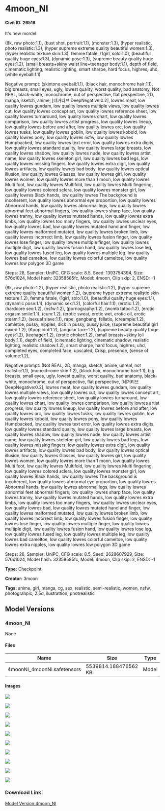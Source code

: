 # 4moon_NI

#### Civit ID: 26518

<p>It's new mordel</p><p></p><p>(8k, raw photo:1.1), (bust shot, portrait:1.1), (monster:1.3), (hyper realistic, photo realistic:1.3), (hyper supreme  extreme quality beautiful women:1.3), (hyper realistic texture skin:1.3), femme fatale, (1girl, solo:1.0), (beautiful quality huge eyes:1.3), (dynamic pose:1.3), (supreme beauty quality huge eyes:1.2), (small breasts+skiny waist line+teenager body:1.1), depth of field, cimematic lighting, realistic lighting, smart sharpe, hard focus, highres, uhd, (white eyeball:1.1)</p><p>Negative prompt: (skintone eyeball:1.1), (black hair, monochrome hair:1.1), big breasts, small eyes, ugly, lowest quality, worst quality, bad anatomy, Not REAL, black-white, monochrome, out of perspective, flat perspective, 2D, manga, sketch, anime,  [네거티브 DeepNegative:0.2], lowres meat, low quality lowres gundam, low quality lowres multiple views, low quality lowres cut, low quality lowres concept art, low quality lowres reference sheet, low quality lowres turnaround, low quality lowres chart, low quality lowres comparison, low quality lowres artist progress, low quality lowres lineup, low quality lowres before and after, low quality lowres orc, low quality lowres tusks, low quality lowres goblin, low quality lowres kobold, low quality lowres pony, low quality lowres nsfw, low quality lowres Humpbacked, low quality lowres text error, low quality lowres extra digits, low quality lowres standard quality, low quality lowres large breasts, low quality lowres shadow, low quality lowres nude, low quality lowres artist name, low quality lowres skeleton girl, low quality lowres bad legs, low quality lowres missing fingers, low quality lowres extra digit, low quality lowres artifacts, low quality lowres bad body, low quality lowres optical illusion, low quality lowres Glasses, low quality lowres girl, low quality lowres women, low quality lowres more than 1 moon, low quality lowres Multi foot, low quality lowres Multifold, low quality lowres Multi fingering, low quality lowres colored sclera, low quality lowres monster girl, low quality lowres Black hands, low quality lowres The background is incoherent, low quality lowres abnormal eye proportion, low quality lowres Abnormal hands, low quality lowres abnormal legs, low quality lowres abnormal feet abnormal fingers, low quality lowres sharp face, low quality lowres tranny, low quality lowres mutated hands, low quality lowres extra limbs, low quality lowres too many fingers, low quality lowres unclear eyes, low quality lowres bad, low quality lowres mutated hand and finger, low quality lowres malformed mutated, low quality lowres broken limb, low quality lowres incorrect limb, low quality lowres fusion finger, low quality lowres lose finger, low quality lowres multiple finger, low quality lowres multiple digit, low quality lowres fusion hand, low quality lowres lose leg, low quality lowres fused leg, low quality lowres multiple leg, low quality lowres bad cameltoe, low quality lowres colorful cameltoe, low quality lowres low polygon 3D game</p><p>Steps: 28, Sampler: UniPC, CFG scale: 8.5, Seed: 1393754394, Size: 576x1024, Model hash: 32358585fc, Model: 4moon, Clip skip: 2, ENSD: -1</p><p></p><p></p><p></p><p>(8k, raw photo:1.2), (hyper realistic, photo realistic:1.2), (hyper supreme extreme quality beautiful women:1.2), (supreme hyper extreme realistic skin texture:1.2), femme fatale, (1girl, solo:1.0), (beautiful quality huge eyes:1.1), (dynamic pose:1.1), (dynamic sex:1.2), (colorful hair:1.1), (erotic:1.2), (hardcore sex:1.2), (nsfw:1.2), (pornography:1.2), (womb tatoo:1.2), (erotic orgasm smile:1.1), (cum:1.2), (erotic sweat, erotic wet, erotic oil, erotic steam:1.2), (sexual slave:1.1), rape, gangbang, fellatio, (creampie:1.2), camletoe, pussy, nipples, dick in pussy, pussy juice, (supreme beautiful girl mixed:1.2), (Kpop idol:1.2), (angular face:1.2), (supreme beauty quality huge eyes:1.2), (teenager:1.2), (erotic choker:1.2), (small breasts+skiny loli body:1.1), depth of field, (cinematic lighting, cinematic shadow, realistic lighting, realistic shadow:1.2), smart sharpe, hard focus, highres, uhd, completed eyes, completed face, upscaled, Crisp, presence, (sense of volume:1.2),</p><p>Negative prompt: (Not REAL, 2D, manga, sketch, anime, unreal, not realistic:1.1), (monochrome skin:1.2), (black hair, monochrome hair:1.1), big breasts, small eyes, ugly, lowest quality, worst quality, bad anatomy, black-white, monochrome, out of perspective, flat perspective,  [네거티브 DeepNegative:0.2], lowres meat, low quality lowres gundam, low quality lowres multiple views, low quality lowres cut, low quality lowres concept art, low quality lowres reference sheet, low quality lowres turnaround, low quality lowres chart, low quality lowres comparison, low quality lowres artist progress, low quality lowres lineup, low quality lowres before and after, low quality lowres orc, low quality lowres tusks, low quality lowres goblin, low quality lowres kobold, low quality lowres pony, low quality lowres Humpbacked, low quality lowres text error, low quality lowres extra digits, low quality lowres standard quality, low quality lowres large breasts, low quality lowres shadow, low quality lowres nude, low quality lowres artist name, low quality lowres skeleton girl, low quality lowres bad legs, low quality lowres missing fingers, low quality lowres extra digit, low quality lowres artifacts, low quality lowres bad body, low quality lowres optical illusion, low quality lowres Glasses, low quality lowres girl, low quality lowres women, low quality lowres more than 1 moon, low quality lowres Multi foot, low quality lowres Multifold, low quality lowres Multi fingering, low quality lowres colored sclera, low quality lowres monster girl, low quality lowres Black hands, low quality lowres The background is incoherent, low quality lowres abnormal eye proportion, low quality lowres Abnormal hands, low quality lowres abnormal legs, low quality lowres abnormal feet abnormal fingers, low quality lowres sharp face, low quality lowres tranny, low quality lowres mutated hands, low quality lowres extra limbs, low quality lowres too many fingers, low quality lowres unclear eyes, low quality lowres bad, low quality lowres mutated hand and finger, low quality lowres malformed mutated, low quality lowres broken limb, low quality lowres incorrect limb, low quality lowres fusion finger, low quality lowres lose finger, low quality lowres multiple finger, low quality lowres multiple digit, low quality lowres fusion hand, low quality lowres lose leg, low quality lowres fused leg, low quality lowres multiple leg,  low quality lowres bad cameltoe, low quality lowres colorful cameltoe, low quality lowres extra nipples, low quality lowres low polygon 3D game</p><p>Steps: 28, Sampler: UniPC, CFG scale: 8.5, Seed: 2628607929, Size: 576x1024, Model hash: 32358585fc, Model: 4moon, Clip skip: 2, ENSD: -1</p>

**Type:** Checkpoint

**Creator:** 3moon

**Tags:** anime, girl, manga, cg, sex, realistic, semi-realistic, women, nsfw, photograhpic, 2.5d, ilustrattion, photrealistic

## Model Versions

### 4moon_NI

None

#### Files

| Name | Size | Type | Format | Download Url | AutoV1 | AutoV2 | SHA256 | CRC32 | BLAKE3 |
| --- | --- | --- | --- | --- | --- | --- | --- | --- | --- |
| 4moonNI_4moonNI.safetensors | 5539814.188476562 KB | Model | SafeTensor | https://civitai.com/api/download/models/31747 | E052CFB7 | 32358585FC | 32358585FC8C06E41856B84293CCC0D882C59899C87BB170C3B7AA75C2524987 | 4DCF709D | 0D3D42823FA0E30D74CDA62763CC8452925DD2FFD947370F451118C57DB3BAB2 |

#### Images

<p><img src="https://image.civitai.com/xG1nkqKTMzGDvpLrqFT7WA/11eba274-a5fc-4c90-8ff1-3696e7456100/width=450/361319.jpeg" /></p>

<p><img src="https://image.civitai.com/xG1nkqKTMzGDvpLrqFT7WA/1ac57c92-a4e6-4aa0-7757-f8c9e64c9e00/width=450/361318.jpeg" /></p>

<p><img src="https://image.civitai.com/xG1nkqKTMzGDvpLrqFT7WA/dd0b56b7-4369-4cfa-9b3c-60314a557200/width=450/361316.jpeg" /></p>

<p><img src="https://image.civitai.com/xG1nkqKTMzGDvpLrqFT7WA/a9cc3870-51f2-457a-0f54-e598816e5000/width=450/361317.jpeg" /></p>

<p><img src="https://image.civitai.com/xG1nkqKTMzGDvpLrqFT7WA/50a2b06a-15b9-4874-6a9b-74ef47bd7100/width=450/361308.jpeg" /></p>

<p><img src="https://image.civitai.com/xG1nkqKTMzGDvpLrqFT7WA/f917f67f-b7a1-42aa-4c77-df3ae06df500/width=450/361315.jpeg" /></p>

<p><img src="https://image.civitai.com/xG1nkqKTMzGDvpLrqFT7WA/f322a21c-3bcd-401a-518e-7c6a33891400/width=450/361314.jpeg" /></p>

<p><img src="https://image.civitai.com/xG1nkqKTMzGDvpLrqFT7WA/cd65e926-7225-48d0-9cac-78eb8d8abb00/width=450/361313.jpeg" /></p>

<p><img src="https://image.civitai.com/xG1nkqKTMzGDvpLrqFT7WA/e2780c82-1f89-459b-2dc1-0789150e9700/width=450/361312.jpeg" /></p>

<p><img src="https://image.civitai.com/xG1nkqKTMzGDvpLrqFT7WA/62a9abde-4155-429b-3632-1210f7be0300/width=450/361311.jpeg" /></p>

### Download Link:

[Model Version 4moon_NI](https://civitai.com/api/download/models/31747)

